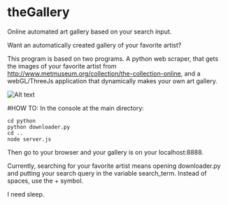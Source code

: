 theGallery
===========
Online automated art gallery based on your search input.

Want an automatically created gallery of your favorite artist?

This program is based on two programs. A python web scraper, that gets the images of your favorite artist from http://www.metmuseum.org/collection/the-collection-online, and a webGL/ThreeJs application that dynamically makes your own art gallery.

![Alt text](https://github.com/satimidus/the-gallery/blob/master/img/screenshot.png "ARTSY PROGRAMMING")


#HOW TO:
In the console at the main directory:

    cd python
    python downloader.py 
    cd ..
    node server.js

Then go to your browser and your gallery is on your localhost:8888.

Currently, searching for your favorite artist means opening downloader.py and putting your search query in the variable search_term. Instead of spaces, use the + symbol. 

I need sleep.
